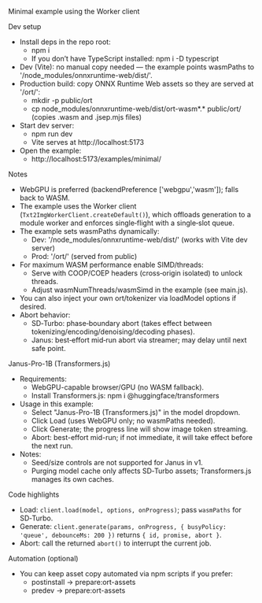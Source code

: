 Minimal example using the Worker client

Dev setup

- Install deps in the repo root:
  - npm i
  - If you don’t have TypeScript installed: npm i -D typescript
- Dev (Vite): no manual copy needed — the example points wasmPaths to '/node_modules/onnxruntime-web/dist/'.
- Production build: copy ONNX Runtime Web assets so they are served at '/ort/':
  - mkdir -p public/ort
  - cp node_modules/onnxruntime-web/dist/ort-wasm*.* public/ort/
    (copies .wasm and .jsep.mjs files)
- Start dev server:
  - npm run dev
  - Vite serves at http://localhost:5173
- Open the example:
  - http://localhost:5173/examples/minimal/

Notes

- WebGPU is preferred (backendPreference ['webgpu','wasm']); falls back to WASM.
- The example uses the Worker client (`Txt2ImgWorkerClient.createDefault()`), which offloads generation to a module worker and enforces single‑flight with a single‑slot queue.
- The example sets wasmPaths dynamically:
  - Dev: '/node_modules/onnxruntime-web/dist/' (works with Vite dev server)
  - Prod: '/ort/' (served from public)
- For maximum WASM performance enable SIMD/threads:
  - Serve with COOP/COEP headers (cross‑origin isolated) to unlock threads.
  - Adjust wasmNumThreads/wasmSimd in the example (see main.js).
- You can also inject your own ort/tokenizer via loadModel options if desired.
- Abort behavior:
   - SD‑Turbo: phase‑boundary abort (takes effect between tokenizing/encoding/denoising/decoding phases).
   - Janus: best‑effort mid‑run abort via streamer; may delay until next safe point.

Janus-Pro-1B (Transformers.js)

- Requirements:
  - WebGPU-capable browser/GPU (no WASM fallback).
  - Install Transformers.js: npm i @huggingface/transformers
- Usage in this example:
  - Select "Janus-Pro-1B (Transformers.js)" in the model dropdown.
  - Click Load (uses WebGPU only; no wasmPaths needed).
  - Click Generate; the progress line will show image token streaming.
  - Abort: best-effort mid-run; if not immediate, it will take effect before the next run.
- Notes:
  - Seed/size controls are not supported for Janus in v1.
  - Purging model cache only affects SD‑Turbo assets; Transformers.js manages its own caches.

Code highlights

- Load: `client.load(model, options, onProgress)`; pass `wasmPaths` for SD‑Turbo.
- Generate: `client.generate(params, onProgress, { busyPolicy: 'queue', debounceMs: 200 })` returns `{ id, promise, abort }`.
- Abort: call the returned `abort()` to interrupt the current job.

Automation (optional)

- You can keep asset copy automated via npm scripts if you prefer:
  - postinstall → prepare:ort-assets
  - predev → prepare:ort-assets
